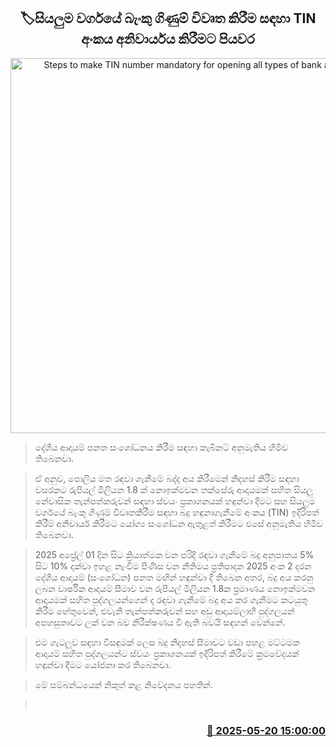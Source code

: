 <p align='center'><b><h2 align='center' title='Steps to make TIN number mandatory for opening all types of bank accounts'>🏷සියලුම වර්ගයේ බැංකු ගිණුම් විවෘත කිරීම සඳහා TIN අංකය අනිවාර්යය කිරීමට පියවර</h2></b></p>
<p align='center'><img src='https://helakuru.sgp1.cdn.digitaloceanspaces.com/esana/images/lib/tin-number.jpg' width='600' alt='Steps to make TIN number mandatory for opening all types of bank accounts'></p>

> දේශීය ආදායම් පනත සංශෝධනය කිරීම සඳහා කැබිනට් අනුමැතිය හිමිව තිබෙනවා.

> ඒ අනුව, පොලිය මත රඳවා ගැනීමේ බද්ද අය කිරීමෙන් නිදහස් කිරීම සඳහා වසරකට රුපියල් මිලියන 1.8 ක් නොඉක්මවන තක්සේරු ආදායමක් සහිත සියලු නේවාසික තැන්පත්කරුවන් සඳහා ස්වයං ප්‍රකාශනයක් හඳුන්වා දීමට සහ සියලුම වර්ගයේ බැංකු ගිණුම් විවෘතකිරීම සඳහා බදු හඳුනාගැනීමේ අංකය (TIN) ඉදිරිපත් කිරීම් අනිවාර්ය කිරීමට යෝග්‍ය සංශෝධන ඇතුළත් කිරීමට එසේ අනුමැතිය හිමිව තිබෙනවා.

> 2025 අප්‍රේල් 01 දින සිට ක්‍රියාත්මක වන පරිදි රඳවා ගැනීමේ බදු අනුපාතය 5% සිට 10% දක්වා ඉහළ නැංවීම පිණිස වන නීතිමය ප්‍රතිපාදන 2025 අංක 2 දරන දේශීය ආදායම් (සංශෝධන) පනත මඟින් හඳුන්වා දී තිබෙන අතර, බදු අය කරනු ලබන වාර්ෂික ආදායම් සීමාව වන රුපියල් මිලියන 1.8ක ප්‍රමාණය නොඉක්මවන ආදායමක් සහිත පුද්ගලයන්ගෙන් ද රඳවා ගැනීමේ බදු අය කර ගැනීමට කටයුතු කිරීම හේතුවෙන්, එවැනි තැන්පත්කරුවන් සහ අඩු ආදායම්ලාභී පුද්ගලයන් අපහසුතාවට ලක් වන බව නිරීක්ෂණය වී ඇති බවයි සඳහන් වෙන්නේ.

> එම ගැටලුව සඳහා විසඳුමක් ලෙස බදු නිදහස් සීමාවට වඩා පහළ මට්ටමක ආදායම් සහිත පුද්ගලයන්ට ස්වයං ප්‍රකාශනයක් ඉදිරිපත් කිරීමේ ක්‍රමවේදයක් හඳුන්වා දීමට යෝජනා කර තිබෙනවා.

> මේ සම්බන්ධයෙන් නිකුත් කළ නිවේදනය පහතින්.

>  



<h3 align='right'><a href='https://www.helakuru.lk/esana/p/110265/'>📅 2025-05-20 15:00:00</a></h3>
